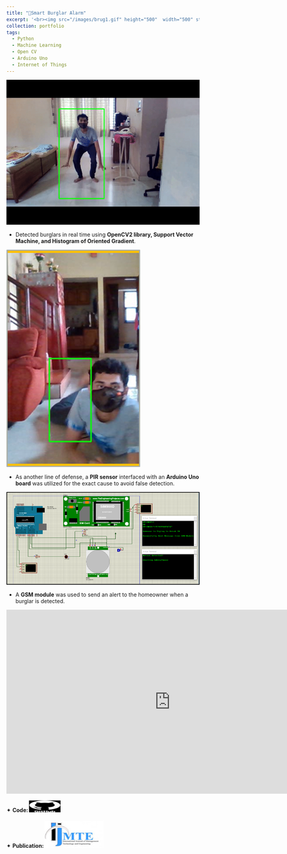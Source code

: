 ```yaml
---
title: "🦹Smart Burglar Alarm"
excerpt: '<br><img src="/images/brug1.gif" height="500"  width="500" style="cursor: crosshair;">'
collection: portfolio
tags: 
  - Python
  - Machine Learning
  - Open CV
  - Arduino Uno
  - Internet of Things
---
```


<img src="/images/brug2.gif" style="cursor: crosshair;">

* Detected burglars in real time using **OpenCV2 library, Support Vector Machine, and Histogram of Oriented Gradient**.

<img src="/images/prone.png" style="cursor: crosshair;">

* As another line of defense, a **PIR sensor** interfaced with an **Arduino Uno board** was utilized for the exact cause to avoid false detection.

<img src="/images/sudam.png" style="cursor: crosshair;">
  
* A **GSM module** was used to send an alert to the homeowner when a burglar is detected.

<div style="margin-bottom: 15px;">
    <iframe 
        width="853" 
        height="480" 
        src="https://www.youtube.com/embed/G2lrNOPaiA8" 
        title="Smart Burglar Alarm" 
        frameborder="0" 
        allow="accelerometer; autoplay; clipboard-write; encrypted-media; gyroscope; picture-in-picture; web-share" 
        referrerpolicy="strict-origin-when-cross-origin" 
        allowfullscreen>
    </iframe>
</div>

<div class="flexcontainer">
  <div>
        <span>✦ <strong>Code:</strong></span> <a href="https://github.com/SudarshanaSRao/Python-and-its-applications-in-ML/tree/Human-detection" target="_blank" onclick="trackOutboundLink(this);">
      <img class="pulse" height="30px" src="/images/github-logo-git-hub-icon-with-text-on-white-and-black-background-free-vector.jpg" width="80px">
    </a>
  </div>
</div>
  
<div class="flexcontainer">
  <div>
        <span>✦ <strong>Publication:</strong></span> <a href="https://www.ijamtes.org/VOL-11-ISSUE-7-2021/" target="_blank" onclick="trackOutboundLink(this);">
      <img class="pulse" height="70px" src="/images/Down_ijmte.jpeg" width="150px">
    </a>
  </div>
</div>
<style>
  .flexcontainer {
    display: flex;
    align-items: center;
    margin-bottom: 20px; /* Adjust the value as needed */
  }
@keyframes pulse {
  0% {
    transform: scale(1);
  }
  50% {
    transform: scale(1.05);
  }
  100% {
    transform: scale(1);
  }
}
.pulse {
  animation: pulse 2s infinite ease-in-out;
}
</style>

<!-- This is an item in your portfolio. It can be have images or nice text. If you name the file .md, it will be parsed as markdown. If you name the file .html, it will be parsed as HTML.  -->
